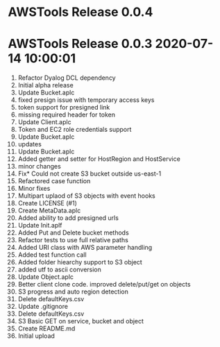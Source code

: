 # AWSTools Release 0.0.4                    

# AWSTools Release 0.0.3 2020-07-14 10:00:01
1. Refactor Dyalog DCL dependency
2. Initial alpha release
3. Update Bucket.aplc
4. fixed presign issue with temporary access keys
5. token support for presigned link
6. missing required header for token
7. Update Client.aplc
8. Token and EC2 role credentials support
9. Update Bucket.aplc
10. updates
11. Update Bucket.aplc
12. Added getter and setter for HostRegion and HostService
13. minor changes
14. Fix* Could not create S3 bucket outside us-east-1
15. Refactored case function
16. Minor fixes
17. Multipart uplaod of S3 objects with event hooks
18. Create LICENSE (#1)
19. Create MetaData.aplc
20. Added ability to add presigned urls
21. Update Init.aplf
22. Added Put and Delete bucket methods
23. Refactor tests to use full relative paths
24. Added URI class with AWS parameter handling
25. Added test function call
26. Added folder hiearchy support to S3 object
27. added utf to ascii conversion
28. Update Object.aplc
29. Better client clone code.  improved delete/put/get on objects
30. S3 progress and auto region detection
31. Delete defaultKeys.csv
32. Update .gitignore
33. Delete defaultKeys.csv
34. S3 Basic GET on service, bucket and object
35. Create README.md
36. Initial upload
